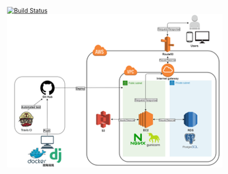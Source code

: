 [![Build Status](https://travis-ci.org/gizaju10/django.svg?branch=master)](https://travis-ci.org/gizaju10/django)
![zerotokyo (5).png](https://github.com/gizaju10/django/blob/master/zerotokyo%20(5).png?raw=true)
